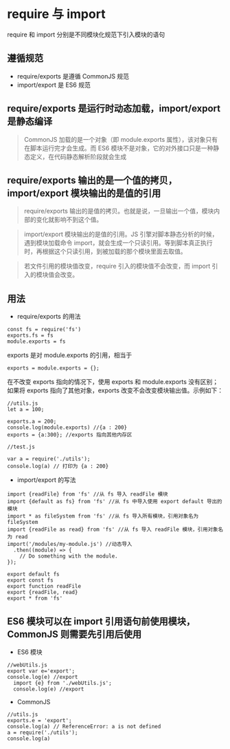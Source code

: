 # require 与 import

require 和 import 分别是不同模块化规范下引入模块的语句

## 遵循规范

- require/exports 是遵循 CommonJS 规范
- import/export 是 ES6 规范

## require/exports 是运行时动态加载，import/export 是静态编译

> CommonJS 加载的是一个对象（即 module.exports 属性），该对象只有在脚本运行完才会生成。而 ES6 模块不是对象，它的对外接口只是一种静态定义，在代码静态解析阶段就会生成

## require/exports 输出的是一个值的拷贝，import/export 模块输出的是值的引用

> require/exports 输出的是值的拷贝。也就是说，一旦输出一个值，模块内部的变化就影响不到这个值。

> import/export 模块输出的是值的引用。JS 引擎对脚本静态分析的时候，遇到模块加载命令 import，就会生成一个只读引用。等到脚本真正执行时，再根据这个只读引用，到被加载的那个模块里面去取值。

> 若文件引用的模块值改变，require 引入的模块值不会改变，而 import 引入的模块值会改变。

## 用法

- require/exports 的用法

```
const fs = require('fs')
exports.fs = fs
module.exports = fs
```

exports 是对 module.exports 的引用，相当于

```
exports = module.exports = {};
```

在不改变 exports 指向的情况下，使用 exports 和 module.exports 没有区别；如果将 exports 指向了其他对象，exports 改变不会改变模块输出值。示例如下：

```
//utils.js
let a = 100;

exports.a = 200;
console.log(module.exports) //{a : 200}
exports = {a:300}; //exports 指向其他内存区

//test.js

var a = require('./utils');
console.log(a) // 打印为 {a : 200}
```

- import/export 的写法

```
import {readFile} from 'fs' //从 fs 导入 readFile 模块
import {default as fs} from 'fs' //从 fs 中导入使用 export default 导出的模块
import * as fileSystem from 'fs' //从 fs 导入所有模块，引用对象名为 fileSystem
import {readFile as read} from 'fs' //从 fs 导入 readFile 模块，引用对象名为 read
import('/modules/my-module.js') //动态导入
  .then((module) => {
    // Do something with the module.
});

export default fs
export const fs
export function readFile
export {readFile, read}
export * from 'fs'
```

## ES6 模块可以在 import 引用语句前使用模块，CommonJS 则需要先引用后使用

- ES6 模块

```
//webUtils.js
export var e='export';
console.log(e) //export
  import {e} from './webUtils.js';
  console.log(e) //export
```

- CommonJS

```
//utils.js
exports.e = 'export';
console.log(a) // ReferenceError: a is not defined
a = require('./utils');
console.log(a)
```
